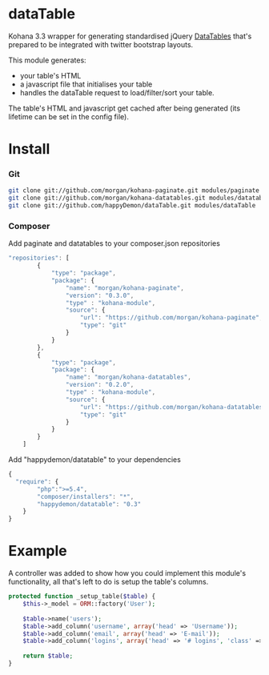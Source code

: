 dataTable
=========

Kohana 3.3 wrapper for generating standardised jQuery [DataTables](http://datatables.net/) that's prepared to be integrated with twitter bootstrap layouts.

This module generates:
 - your table's HTML
 - a javascript file that initialises your table
 - handles the dataTable request to load/filter/sort your table.

The table's HTML and javascript get cached after being generated (its lifetime can be set in the config file).

Install
=========

### Git
```bash
git clone git://github.com/morgan/kohana-paginate.git modules/paginate
git clone git://github.com/morgan/kohana-datatables.git modules/datatables
git clone git://github.com/happyDemon/dataTable.git modules/dataTable
```

### Composer
Add paginate and datatables to your composer.json repositories
```javascript
"repositories": [
        {
            "type": "package",
            "package": {
                "name": "morgan/kohana-paginate",
                "version": "0.3.0",
                "type" : "kohana-module",
                "source": {
                    "url": "https://github.com/morgan/kohana-paginate",
                    "type": "git"
                }
            }
        },
        {
            "type": "package",
            "package": {
                "name": "morgan/kohana-datatables",
                "version": "0.2.0",
                "type" : "kohana-module",
                "source": {
                    "url": "https://github.com/morgan/kohana-datatables",
                    "type": "git"
                }
            }
        }
    ]
```

Add "happydemon/datatable" to your dependencies
```javascript
{
  "require": {
  		"php":">=5.4",
		"composer/installers": "*",
		"happydemon/datatable": "0.3"
	}
}
```

Example
=========
A controller was added to show how you could implement this module's functionality, all that's left to do is setup the table's columns.

```php
protected function _setup_table($table) {
	$this->_model = ORM::factory('User');
    
	$table->name('users');
    $table->add_column('username', array('head' => 'Username'));
    $table->add_column('email', array('head' => 'E-mail'));
    $table->add_column('logins', array('head' => '# logins', 'class' => 'span1'));
    
    return $table;
}
```
